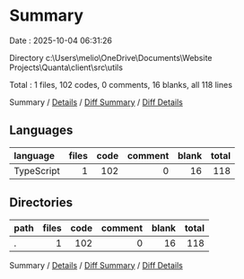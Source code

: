 # Summary

Date : 2025-10-04 06:31:26

Directory c:\\Users\\melio\\OneDrive\\Documents\\Website Projects\\Quanta\\client\\src\\utils

Total : 1 files,  102 codes, 0 comments, 16 blanks, all 118 lines

Summary / [Details](details.md) / [Diff Summary](diff.md) / [Diff Details](diff-details.md)

## Languages
| language | files | code | comment | blank | total |
| :--- | ---: | ---: | ---: | ---: | ---: |
| TypeScript | 1 | 102 | 0 | 16 | 118 |

## Directories
| path | files | code | comment | blank | total |
| :--- | ---: | ---: | ---: | ---: | ---: |
| . | 1 | 102 | 0 | 16 | 118 |

Summary / [Details](details.md) / [Diff Summary](diff.md) / [Diff Details](diff-details.md)